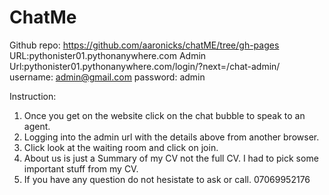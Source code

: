 # ChatMe

Github repo: https://github.com/aaronicks/chatME/tree/gh-pages
URL:pythonister01.pythonanywhere.com
Admin Url:pythonister01.pythonanywhere.com/login/?next=/chat-admin/
username: admin@gmail.com
password: admin



Instruction:
1.	Once you get on the website click on the chat bubble to speak to an agent.
2. 	Logging into the admin url with the details above from another browser.
3. 	Click look at the waiting room and click on join.
4. 	About us is just a Summary of my CV not the full CV. I had to pick some important stuff from my CV.
5. 	If you have any question do not hesistate to ask or call. 07069952176



